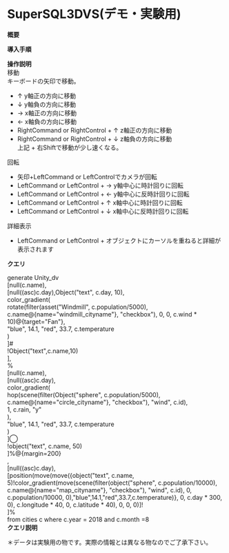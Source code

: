 # SuperSQL3DVS(デモ・実験用)
**概要**


**導入手順**


**操作説明**  
移動  
キーボードの矢印で移動。  
- ↑ y軸正の方向に移動
- ↓ y軸負の方向に移動
- → x軸正の方向に移動
- ← x軸負の方向に移動
- RightCommand or RightControl + ↑ z軸正の方向に移動
- RightCommand or RightControl + ↓ z軸負の方向に移動  
上記 + 右Shiftで移動が少し速くなる。

回転  
- 矢印+LeftCommand or LeftControlでカメラが回転
- LeftCommand or LeftControl + → y軸中心に時計回りに回転
- LeftCommand or LeftControl + ← y軸中心に反時計回りに回転
- LeftCommand or LeftControl + ↑ x軸中心に時計回りに回転
- LeftCommand or LeftControl + ↓ x軸中心に反時計回りに回転

詳細表示  
- LeftCommand or LeftControl + オブジェクトにカーソルを重ねると詳細が表示されます

**クエリ**

generate Unity_dv  
[null(c.name),  
	[null((asc)c.day),Object("text", c.day, 10),  
		color_gradient(  
			rotate(filter(asset("Windmill", c.population/5000), c.name@{name="windmill_cityname"}, "checkbox"), 0, 0, c.wind * 10)@{target="Fan"},  
			"blue", 14.1, "red", 33.7, c.temperature  
		)  
	]#  
	!Object("text",c.name,10)  
],  
%  
[null(c.name),  
	[null((asc)c.day),  
		color_gradient(  
			hop(scene(filter(Object("sphere", c.population/5000), c.name@{name="circle_cityname"}, "checkbox"), "wind", c.id),  
				1, c.rain, "y"  
			),  
			"blue", 14.1, "red", 33.7, c.temperature  
		)  
	]◯  
	!object("text", c.name, 50)  
]%@{margin=200}  
,  
[null((asc)c.day),  
	[position(move(move({object("text", c.name, 5)!color_gradient(move(scene(filter(object("sphere", c.population/10000), c.name@{name="map_cityname"}, "checkbox"), "wind", c.id), 0, c.population/10000, 0),"blue",14.1,"red",33.7,c.temperature)}, 0, c.day * 300, 0),
		c.longitude * 40, 0, c.latitude * 40), 0, 0, 0)]!  
]%  
from cities c where c.year = 2018 and c.month =8  
**クエリ説明**

＊データは実験用の物です。実際の情報とは異なる物なのでご了承下さい。
